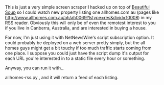 This is just a very simple screen scraper I hacked up on top of [Beautiful Soup](http://www.crummy.com/software/BeautifulSoup/) so I could watch new property listing one allhomes.com.au (pages like http://www.allhomes.com.au/ah/ah0069?lstype=res&divid=10008) in my RSS reader. Obviously this will only be of even the remotest interest to you if you live in Canberra, Australia, and are interested in buying a house.

For now, I'm just using it with NetNewsWire's script subscription option. It could probably be deployed on a web server pretty simply, but the all homes guys might get a bit touchy if too much traffic starts coming from one place. I suppose you could just have the script dump it's output for each URL you're interested in to a static file every hour or something.

Anyway, you can run it with...

allhomes-rss.py <url of suburb listing page>, and it will return a feed of each listing.